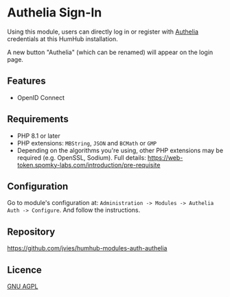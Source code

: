 # Authelia Sign-In

Using this module, users can directly log in or register with [Authelia](https://www.authelia.com/) credentials at this HumHub installation.

A new button "Authelia" (which can be renamed) will appear on the login page.

## Features

- OpenID Connect

## Requirements

- PHP 8.1 or later
- PHP extensions: `MBString`, `JSON` and `BCMath` or `GMP`
- Depending on the algorithms you're using, other PHP extensions may be required (e.g. OpenSSL, Sodium). Full details: https://web-token.spomky-labs.com/introduction/pre-requisite

## Configuration

Go to module's configuration at: `Administration -> Modules -> Authelia Auth -> Configure`.
And follow the instructions.

## Repository

https://github.com/jvies/humhub-modules-auth-authelia

## Licence

[GNU AGPL](https://github.com/jvies/humhub-modules-auth-authelia/blob/master/docs/LICENCE.md)
